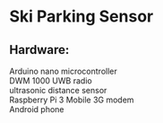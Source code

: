 # Ski Parking Sensor

## Hardware:   
Arduino nano microcontroller  
DWM 1000 UWB radio  
ultrasonic distance sensor  
Raspberry Pi 3
Mobile 3G modem  
Android phone
